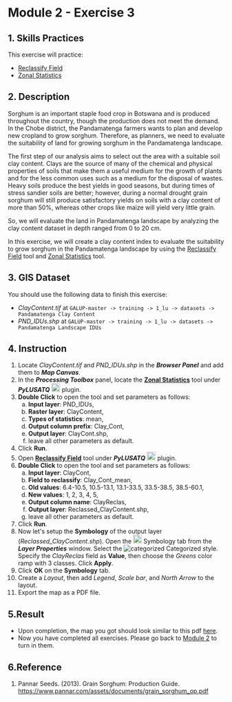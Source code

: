 # Module 2 - Exercise 3

## 1. Skills Practices

This exercise will practice:

- [Reclassify Field](https://github.com/SERVIR-WA/GALUP/blob/master/training/1_lu/modules/module2.md#23-reclassify-field)
- [Zonal Statistics](https://github.com/SERVIR-WA/GALUP/blob/master/training/1_lu/modules/module2.md#25-zonal-statistics)

## 2. Description

Sorghum is an important staple food crop in Botswana and is produced throughout the
country, though the production does not meet the demand. In the Chobe district, the Pandamatenga farmers wants to
plan and develop new cropland to grow sorghum.
Therefore, as planners, we need to evaluate the suitability of land for
growing sorghum in the Pandamatenga landscape.

The first step of our analysis aims to select out the area with a suitable
soil clay content. Clays are the source of many of the chemical and physical properties of soils that make them a useful medium for the growth of plants and for the less common uses such as a medium for the disposal of wastes. Heavy soils produce the best yields in good seasons, but during times of stress sandier soils are better; however, during a normal drought grain sorghum will still produce satisfactory yields on soils with a clay content of more than 50%, whereas other crops like maize will yield very little grain.


So, we will evaluate the land in Pandamatenga landscape by analyzing the clay content dataset in depth ranged from 0 to 20 cm.

In this exercise, we will create a clay content index to evaluate the suitability
to grow sorghum in the Pandamatenga landscape by using the [Reclassify Field](https://github.com/mogaetkpp/GALUP/blob/master/training/1_lu/modules/module2.md#23-reclassify-field) tool and [Zonal Statistics](https://github.com/mogaetkpp/GALUP/blob/master/training/1_lu/modules/module2.md#25-zonal-statistics) tool.

## 3. GIS Dataset

You should use the following data to finish this exercise:
- _ClayContent.tif_ at
`GALUP-master -> training -> 1_lu -> datasets -> Pandamatenga Clay Content`
- _PND_IDUs.shp_ at
`GALUP-master -> training -> 1_lu -> datasets -> Pandamatenga Landscape IDUs`
## 4. Instruction

1. Locate _ClayContent.tif_ and _PND_IDUs.shp_ in the **_Browser Panel_** and add them to **_Map Canvas_**.
2. In the **_Processing Toolbox_** panel, locate the
   **<ins>Zonal Statistics</ins>** tool under **_PyLUSATQ_**
<img src="https://github.com/mogaetkpp/GALUP/blob/master/img/gui/icon/PyLUSATQ.svg" alt= "scripts" width="20"> plugin.
3. **Double Click** to open the tool and set parameters as follows:
   <ol type="a">
      <li><b>Input layer</b>: PND_IDUs,</li>
      <li><b>Raster layer</b>: ClayContent,</li>
      <li><b>Types of statistics</b>: mean,</li>
      <li><b>Output column prefix</b>: Clay_Cont,</li>
      <li><b>Output layer</b>: ClayCont.shp,</li>
      <li>leave all other parameters as default.</li>
   </ol>
4. Click **Run**.
5. Open **<ins>Reclassify Field</ins>** tool under **_PyLUSATQ_**
<img src="https://github.com/mogaetkpp/GALUP/blob/master/img/gui/icon/PyLUSATQ.svg" alt= "scripts" width="20"> plugin.
6. **Double Click** to open the tool and set parameters as follows:
   <ol type="a">
      <li><b>Input layer</b>: ClayCont,</li>
      <li><b>Field to reclassify</b>: Clay_Cont_mean,</li>
      <li><b>Old values</b>: 6.4-10.5, 10.5-13.1, 13.1-33.5, 33.5-38.5, 38.5-60.1,</li>
      <li><b>New values</b>: 1, 2, 3, 4, 5, </li>
      <li><b>Output column name</b>: ClayReclas,</li>
      <li><b>Output layer</b>: Reclassed_ClayContent.shp,</li>
      <li>leave all other parameters as default.</li>
   </ol>
7. Click **Run**.
8. Now let's setup the **Symbology** of the output layer (_Reclassed\_ClayContent.shp_).
   Open the
   <img src="../../../img/gui/icon/symbology.svg" alt= "AttrTbl" width="20">
   Symbology tab from the **_Layer Properties_** window.
   Select the ![categorized](../../../img/gui/icon/rendererCategorizedSymbol.svg)
   Categorized style.
   Specify the _ClayReclas_ field as **Value**, then choose the _Greens_ color ramp
   with 3 classes. Click **Apply**.
9. Click **OK** on the **Symbology** tab.
10. Create a _Layout_, then add _Legend_, _Scale bar_, and _North Arrow_ to the
   layout.
11. Export the map as a PDF file.

## 5.Result

- Upon completion, the map you got should look similar to this pdf
  [here](../pdf_maps/M2E3_ClayCont.pdf).
- Now you have completed all exercises. Please go back to
  [Module 2](https://github.com/mogaetkpp/GALUP/blob/master/training/1_lu/modules/module2.md#7-exercises-and-post-training-survey) to turn in them.

## 6.Reference

1. Pannar Seeds. (2013). Grain Sorghum: Production Guide. https://www.pannar.com/assets/documents/grain_sorghum_op.pdf
